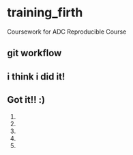 # training_firth
Coursework for ADC Reproducible Course

## git workflow

## i think i did it!
## Got it!! :)
1.
2.
3.
4.
5.
